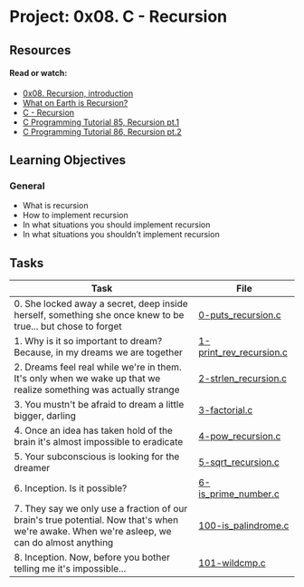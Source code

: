 # Project: 0x08. C - Recursion

## Resources

#### Read or watch:

* [0x08. Recursion, introduction](https://intranet.alxswe.com/rltoken/dzZB83Hm3lO7dScjhebAxw)
* [What on Earth is Recursion?](https://intranet.alxswe.com/rltoken/xYjKl3024oN58Bi_621_vQ)
* [C - Recursion](https://intranet.alxswe.com/rltoken/u4ojc5CZpf4qiuQvmXCiOA)
* [C Programming Tutorial 85, Recursion pt.1](https://intranet.alxswe.com/rltoken/Wv-wffgpXelN9ZTrbmiOyA)
* [C Programming Tutorial 86, Recursion pt.2](https://intranet.alxswe.com/rltoken/7GVdI-KT-M1vOIzwEjSahQ)
## Learning Objectives

### General

* What is recursion
* How to implement recursion
* In what situations you should implement recursion
* In what situations you shouldn’t implement recursion
## Tasks

| Task | File |
| ---- | ---- |
| 0. She locked away a secret, deep inside herself, something she once knew to be true... but chose to forget | [0-puts_recursion.c](./0-puts_recursion.c) |
| 1. Why is it so important to dream? Because, in my dreams we are together | [1-print_rev_recursion.c](./1-print_rev_recursion.c) |
| 2. Dreams feel real while we're in them. It's only when we wake up that we realize something was actually strange | [2-strlen_recursion.c](./2-strlen_recursion.c) |
| 3. You mustn't be afraid to dream a little bigger, darling | [3-factorial.c](./3-factorial.c) |
| 4. Once an idea has taken hold of the brain it's almost impossible to eradicate | [4-pow_recursion.c](./4-pow_recursion.c) |
| 5. Your subconscious is looking for the dreamer | [5-sqrt_recursion.c](./5-sqrt_recursion.c) |
| 6. Inception. Is it possible? | [6-is_prime_number.c](./6-is_prime_number.c) |
| 7. They say we only use a fraction of our brain's true potential. Now that's when we're awake. When we're asleep, we can do almost anything | [100-is_palindrome.c](./100-is_palindrome.c) |
| 8. Inception. Now, before you bother telling me it's impossible... | [101-wildcmp.c](./101-wildcmp.c) |
